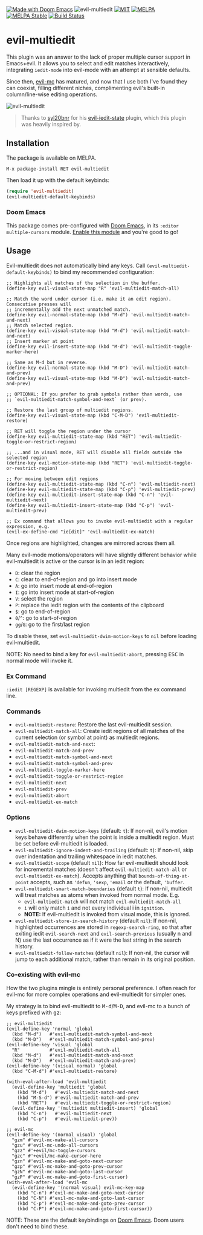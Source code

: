 [![Made with Doom Emacs](https://img.shields.io/badge/Made_with-Doom_Emacs-blueviolet.svg?style=flat-square&logo=GNU%20Emacs&logoColor=white)][Doom Emacs]
![evil-multiedit](https://img.shields.io/badge/evil--multiedit-v1.3.8-blue.svg)
[![MIT](https://img.shields.io/badge/license-MIT-green.svg)](./LICENSE)
[![MELPA](http://melpa.org/packages/evil-multiedit-badge.svg)](http://melpa.org/#/evil-multiedit)
[![MELPA Stable](http://stable.melpa.org/packages/evil-multiedit-badge.svg)](http://stable.melpa.org/#/evil-multiedit)
[![Build Status](https://travis-ci.org/hlissner/evil-multiedit.png?branch=master)](https://travis-ci.org/hlissner/evil-multiedit)

# evil-multiedit

This plugin was an answer to the lack of proper multiple cursor support in
Emacs+evil. It allows you to select and edit matches interactively, integrating
`iedit-mode` into evil-mode with an attempt at sensible defaults.

Since then, [evil-mc] has matured, and now that I use both I've found they can
coexist, filling different niches, complimenting evil's built-in
column/line-wise editing operations.

![evil-multiedit](../screenshots/main.gif?raw=true)

> Thanks to [syl20bnr] for his [evil-iedit-state] plugin, which this plugin was
> heavily inspired by.

## Installation

The package is available on MELPA.

`M-x package-install RET evil-multiedit`

Then load it up with the default keybinds:

```lisp
(require 'evil-multiedit)
(evil-multiedit-default-keybinds)
```

### Doom Emacs

This package comes pre-configured with [Doom Emacs], in its `:editor
multiple-cursors` module. [Enable this
module](https://github.com/hlissner/doom-emacs/blob/develop/docs/getting_started.org#modules)
and you're good to go!

## Usage

Evil-multiedit does not automatically bind any keys. Call
`(evil-multiedit-default-keybinds)` to bind my recommended configuration:

```elisp
;; Highlights all matches of the selection in the buffer.
(define-key evil-visual-state-map "R" 'evil-multiedit-match-all)

;; Match the word under cursor (i.e. make it an edit region). Consecutive presses will
;; incrementally add the next unmatched match.
(define-key evil-normal-state-map (kbd "M-d") 'evil-multiedit-match-and-next)
;; Match selected region.
(define-key evil-visual-state-map (kbd "M-d") 'evil-multiedit-match-and-next)
;; Insert marker at point
(define-key evil-insert-state-map (kbd "M-d") 'evil-multiedit-toggle-marker-here)

;; Same as M-d but in reverse.
(define-key evil-normal-state-map (kbd "M-D") 'evil-multiedit-match-and-prev)
(define-key evil-visual-state-map (kbd "M-D") 'evil-multiedit-match-and-prev)

;; OPTIONAL: If you prefer to grab symbols rather than words, use
;; `evil-multiedit-match-symbol-and-next` (or prev).

;; Restore the last group of multiedit regions.
(define-key evil-visual-state-map (kbd "C-M-D") 'evil-multiedit-restore)

;; RET will toggle the region under the cursor
(define-key evil-multiedit-state-map (kbd "RET") 'evil-multiedit-toggle-or-restrict-region)

;; ...and in visual mode, RET will disable all fields outside the selected region
(define-key evil-motion-state-map (kbd "RET") 'evil-multiedit-toggle-or-restrict-region)

;; For moving between edit regions
(define-key evil-multiedit-state-map (kbd "C-n") 'evil-multiedit-next)
(define-key evil-multiedit-state-map (kbd "C-p") 'evil-multiedit-prev)
(define-key evil-multiedit-insert-state-map (kbd "C-n") 'evil-multiedit-next)
(define-key evil-multiedit-insert-state-map (kbd "C-p") 'evil-multiedit-prev)

;; Ex command that allows you to invoke evil-multiedit with a regular expression, e.g.
(evil-ex-define-cmd "ie[dit]" 'evil-multiedit-ex-match)
```

Once regions are highlighted, changes are mirrored across them all.

Many evil-mode motions/operators will have slightly different behavior while
evil-multiedit is active or the cursor is in an iedit region:

* `D`: clear the region
* `C`: clear to end-of-region and go into insert mode
* `A`: go into insert mode at end-of-region
* `I`: go into insert mode at start-of-region
* `V`: select the region
* `P`: replace the iedit region with the contents of the clipboard
* `$`: go to end-of-region
* `0`/`^`: go to start-of-region
* `gg`/`G`: go to the first/last region

To disable these, set `evil-multiedit-dwim-motion-keys` to `nil` before loading
evil-multiedit.

NOTE: No need to bind a key for `evil-multiedit-abort`, pressing <kbd>ESC</kbd>
in normal mode will invoke it.

### Ex Command

`:iedit [REGEXP]` is available for invoking multiedit from the ex command line.

### Commands

* `evil-multiedit-restore`: Restore the last evil-multiedit session.
* `evil-multiedit-match-all`: Create iedit regions of all matches of the current
  selection (or symbol at point) as multiedit regions.
* `evil-multiedit-match-and-next`:
* `evil-multiedit-match-and-prev`
* `evil-multiedit-match-symbol-and-next`
* `evil-multiedit-match-symbol-and-prev`
* `evil-multiedit-toggle-marker-here`
* `evil-multiedit-toggle-or-restrict-region`
* `evil-multiedit-next`
* `evil-multiedit-prev`
* `evil-multiedit-abort`
* `evil-multiedit-ex-match`

### Options

* `evil-multiedit-dwim-motion-keys` (default: `t`): If non-nil, evil's motion
  keys behave differently when the point is inside a multiedit region. Must be
  set before evil-multiedit is loaded.
* `evil-multiedit-ignore-indent-and-trailing` (default: `t`): If non-nil, skip
  over indentation and trailing whitespace in iedit matches.
* `evil-multiedit-scope` (default `nil`): How far evil-multiedit should look for
  incremental matches (doesn't affect `evil-multiedit-match-all` or
  `evil-multiedit-ex-match`). Accepts anything that `bounds-of-thing-at-point`
  accepts, such as `'defun`, `'sexp`, `'email` or the default, `'buffer`.
* `evil-multiedit-smart-match-boundaries` (default `t`): If non-nil, multiedit
  will treat matches as atoms when invoked from normal mode. E.g.
  * `evil-multiedit-match` will not match `evil-multiedit-match-all`
  * `i` will only match `i` and not every individual i in `ignition`.
  * **NOTE:** If evil-multiedit is invoked from visual mode, this is ignored.
* `evil-multiedit-store-in-search-history` (default `nil`): If non-nil,
  highlighted occurrences are stored in `regexp-search-ring`, so that after
  exiting iedit `evil-search-next` and `evil-search-previous` (usually n and N)
  use the last occurrence as if it were the last string in the search history.
* `evil-multiedit-follow-matches` (default `nil`): If non-nil, the cursor will
  jump to each additional match, rather than remain in its original position.

### Co-existing with evil-mc

How the two plugins mingle is entirely personal preference. I often reach for
evil-mc for more complex operations and evil-multiedit for simpler ones.

My strategy is to bind evil-multiedit to <kbd>M-d</kbd>/<kbd>M-D</kbd>, and
evil-mc to a bunch of keys prefixed with <kbd>gz</kbd>:

```emacs-lisp
;; evil-multiedit
(evil-define-key 'normal 'global
  (kbd "M-d")   #'evil-multiedit-match-symbol-and-next
  (kbd "M-D")   #'evil-multiedit-match-symbol-and-prev)
(evil-define-key 'visual 'global
  "R"           #'evil-multiedit-match-all
  (kbd "M-d")   #'evil-multiedit-match-and-next
  (kbd "M-D")   #'evil-multiedit-match-and-prev)
(evil-define-key '(visual normal) 'global
  (kbd "C-M-d") #'evil-multiedit-restore)

(with-eval-after-load 'evil-multiedit
  (evil-define-key 'multiedit 'global
    (kbd "M-d")   #'evil-multiedit-match-and-next
    (kbd "M-S-d") #'evil-multiedit-match-and-prev
    (kbd "RET")   #'evil-multiedit-toggle-or-restrict-region)
  (evil-define-key '(multiedit multiedit-insert) 'global
    (kbd "C-n")   #'evil-multiedit-next
    (kbd "C-p")   #'evil-multiedit-prev))

;; evil-mc
(evil-define-key '(normal visual) 'global
  "gzm" #'evil-mc-make-all-cursors
  "gzu" #'evil-mc-undo-all-cursors
  "gzz" #'+evil/mc-toggle-cursors
  "gzc" #'+evil/mc-make-cursor-here
  "gzn" #'evil-mc-make-and-goto-next-cursor
  "gzp" #'evil-mc-make-and-goto-prev-cursor
  "gzN" #'evil-mc-make-and-goto-last-cursor
  "gzP" #'evil-mc-make-and-goto-first-cursor)
(with-eval-after-load 'evil-mc
  (evil-define-key '(normal visual) evil-mc-key-map
    (kbd "C-n") #'evil-mc-make-and-goto-next-cursor
    (kbd "C-N") #'evil-mc-make-and-goto-last-cursor
    (kbd "C-p") #'evil-mc-make-and-goto-prev-cursor
    (kbd "C-P") #'evil-mc-make-and-goto-first-cursor))
```

NOTE: These are the default keybindings on [Doom Emacs]. Doom users don't need
to bind these.


[Doom Emacs]: https://github.com/hlissner/doom-emacs
[evil-iedit-state]: https://github.com/syl20bnr/evil-iedit-state
[evil-mc]: https://github.com/gabesoft/evil-mc
[evil-mode]: https://bitbucket.org/lyro/evil/wiki/Home
[syl20bnr]: https://github.com/syl20bnr
[vim-multiedit]: https://github.com/hlissner/vim-multiedit
